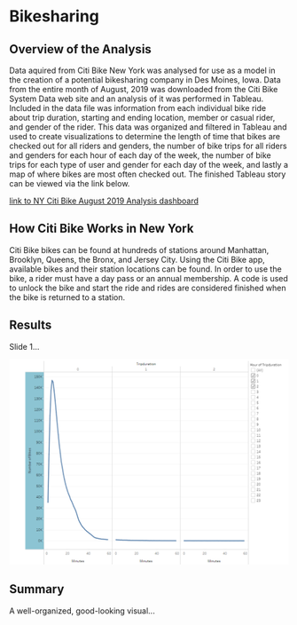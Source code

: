 # Bikesharing
## Overview of the Analysis
Data aquired from Citi Bike New York was analysed for use as a model in the creation of a potential bikesharing company in Des Moines, Iowa.  Data from the entire month of August, 2019 was downloaded from the Citi Bike System Data web site and an analysis of it was performed in Tableau.  Included in the data file was information from each individual bike ride about trip duration, starting and ending location, member or casual rider, and gender of the rider.  This data was organized and filtered in Tableau and used to create visualizations to determine the length of time that bikes are checked out for all riders and genders, the number of bike trips for all riders and genders for each hour of each day of the week, the number of bike trips for each type of user and gender for each day of the week, and lastly a map of where bikes are most often checked out.  The finished Tableau story can be viewed via the link below.  

[link to NY Citi Bike August 2019 Analysis dashboard](https://public.tableau.com/app/profile/eric.himburg/viz/NYCitiBikeAnalysis_16490108119270/NYCitiBikeAnalysis)

## How Citi Bike Works in New York
Citi Bike bikes can be found at hundreds of stations around Manhattan, Brooklyn, Queens, the Bronx, and Jersey City. Using the Citi Bike app, available bikes and their station locations can be found.  In order to use the bike, a rider must have a day pass or an annual membership. A code is used to unlock the bike and start the ride and rides are considered finished when the bike is returned to a station.


## Results
Slide 1...

![screenshot of](screenshots/citibike1.png)






## Summary
A well-organized, good-looking visual...   
